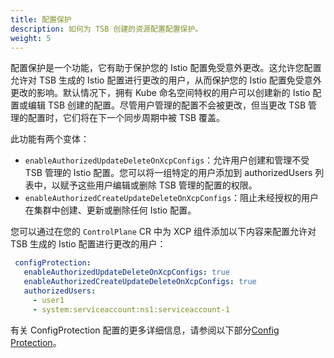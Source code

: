 ```yaml
---
title: 配置保护
description: 如何为 TSB 创建的资源配置配置保护。
weight: 5
---
```


配置保护是一个功能，它有助于保护您的 Istio 配置免受意外更改。这允许您配置允许对 TSB 生成的 Istio 配置进行更改的用户，从而保护您的 Istio 配置免受意外更改的影响。默认情况下，拥有 Kube 命名空间特权的用户可以创建新的 Istio 配置或编辑 TSB 创建的配置。尽管用户管理的配置不会被更改，但当更改 TSB 管理的配置时，它们将在下一个同步周期中被 TSB 覆盖。

此功能有两个变体：
- `enableAuthorizedUpdateDeleteOnXcpConfigs`：允许用户创建和管理不受 TSB 管理的 Istio 配置。您可以将一组特定的用户添加到 authorizedUsers 列表中，以赋予这些用户编辑或删除 TSB 管理的配置的权限。
- `enableAuthorizedCreateUpdateDeleteOnXcpConfigs`：阻止未经授权的用户在集群中创建、更新或删除任何 Istio 配置。

您可以通过在您的 `ControlPlane` CR 中为 XCP 组件添加以下内容来配置允许对 TSB 生成的 Istio 配置进行更改的用户：

```yaml
 configProtection:
   enableAuthorizedUpdateDeleteOnXcpConfigs: true
   enableAuthorizedCreateUpdateDeleteOnXcpConfigs: true
   authorizedUsers:
     - user1
     - system:serviceaccount:ns1:serviceaccount-1
```

有关 ConfigProtection 配置的更多详细信息，请参阅以下部分[Config Protection](../../../refs/install/common/common-config#configprotection)。